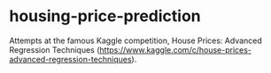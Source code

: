 # housing-price-prediction
Attempts at the famous Kaggle competition, House Prices: Advanced Regression Techniques (https://www.kaggle.com/c/house-prices-advanced-regression-techniques).
